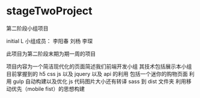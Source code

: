 # stageTwoProject

第二阶段小组项目

initial L 小组成员： 李阳春 刘杨 李琛

此项目为第二阶段末期为期一周的项目

项目内容为一个简洁现代化的页面简述我们前端开发小组
其技术包括展示本小组目前掌握到的 h5 css js 以及 jquery 以及 api 的利用 包括一个迷你的购物页面
利用 gulp 自动构建以及优化 js 代码图片大小还有转译 sass 到 dist 文件夹
利用移动优先（mobile fist）的思想构建
